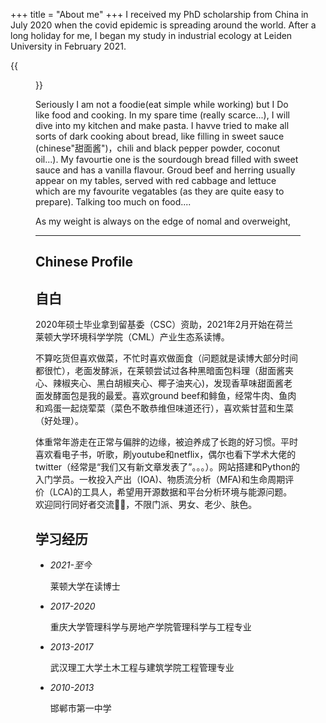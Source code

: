 +++
title = "About me"
+++
I received my PhD scholarship from China in July 2020 when the covid epidemic is spreading around the world. After a long holiday for me, I began my study in industrial ecology at Leiden University in February 2021. 

{{<figure src="https://chi01pap002files.storage.live.com/y4m9I-mue-Tm6FHkbXceQPXtvyCCANDd1ucBIcFM4wTzNggk_Z9tRvxrGIoJmO_elwpukStnRJ5ZXDy2h7B1vhklP7p959n1bKT4526ukBuTqUv7w0pbSQRo8c2EZHsjwHUpeFf5y89PiYhKW1oYHsiETGSmSwllhDF28Aml6uSe8BGMycmXuL77-1QuyLgG4ZJ?width=1928&height=1163&cropmode=none" caption="My family traveling in Sanya, China">}}

Seriously I am not a foodie(eat simple while working) but I Do like food and cooking. In my spare time (really scarce...), I will dive into my kitchen and make pasta. I havve tried to make all sorts of dark cooking about bread, like filling in sweet sauce (chinese"甜面酱")，chili and black pepper powder, coconut oil...). My favourtie one is the sourdough bread filled with sweet sauce and has a vanilla flavour. Groud beef and herring usually appear on my tables, served with red cabbage and lettuce which are my favourite vegatables (as they are quite easy to prepare). Talking too much on food....

As my weight is always on the edge of nomal and overweight, 


---
## Chinese Profile
## 自白
2020年硕士毕业拿到留基委（CSC）资助，2021年2月开始在荷兰莱顿大学环境科学学院（CML）产业生态系读博。

不算吃货但喜欢做菜，不忙时喜欢做面食（问题就是读博大部分时间都很忙），老面发酵派，在莱顿尝试过各种黑暗面包料理（甜面酱夹心、辣椒夹心、黑白胡椒夹心、椰子油夹心)，发现香草味甜面酱老面发酵面包是我的最爱。喜欢ground beef和鲱鱼，经常牛肉、鱼肉和鸡蛋一起烧荤菜（菜色不敢恭维但味道还行），喜欢紫甘蓝和生菜（好处理）。

体重常年游走在正常与偏胖的边缘，被迫养成了长跑的好习惯。平时喜欢看电子书，听歌，刷youtube和netflix，偶尔也看下学术大佬的twitter（经常是“我们又有新文章发表了”。。。）。网站搭建和Python的入门学员。一枚投入产出（IOA)、物质流分析（MFA)和生命周期评价（LCA)的工具人，希望用开源数据和平台分析环境与能源问题。欢迎同行同好者交流🙋🙋，不限门派、男女、老少、肤色。

## 学习经历

* *2021-至今*     

  莱顿大学在读博士 
* *2017-2020*     
  
  重庆大学管理科学与房地产学院管理科学与工程专业 
* *2013-2017*     
  
  武汉理工大学土木工程与建筑学院工程管理专业  
* *2010-2013*     
  
  邯郸市第一中学 
